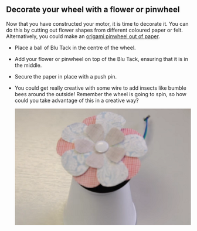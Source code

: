 ## Decorate your wheel with a flower or pinwheel

Now that you have constructed your motor, it is time to decorate it. You can do this by cutting out flower shapes from different coloured paper or felt. Alternatively, you could make an [origami pinwheel out of paper](http://www.wikihow.com/Make-an-Origami-Pinwheel).

- Place a ball of Blu Tack in the centre of the wheel.

- Add your flower or pinwheel on top of the Blu Tack, ensuring that it is in the middle.

- Secure the paper in place with a push pin.

- You could get really creative with some wire to add insects like bumble bees around the outside! Remember the wheel is going to spin, so how could you take advantage of this in a creative way?

    ![Flower decorated cup](images/flower-cup.png)

